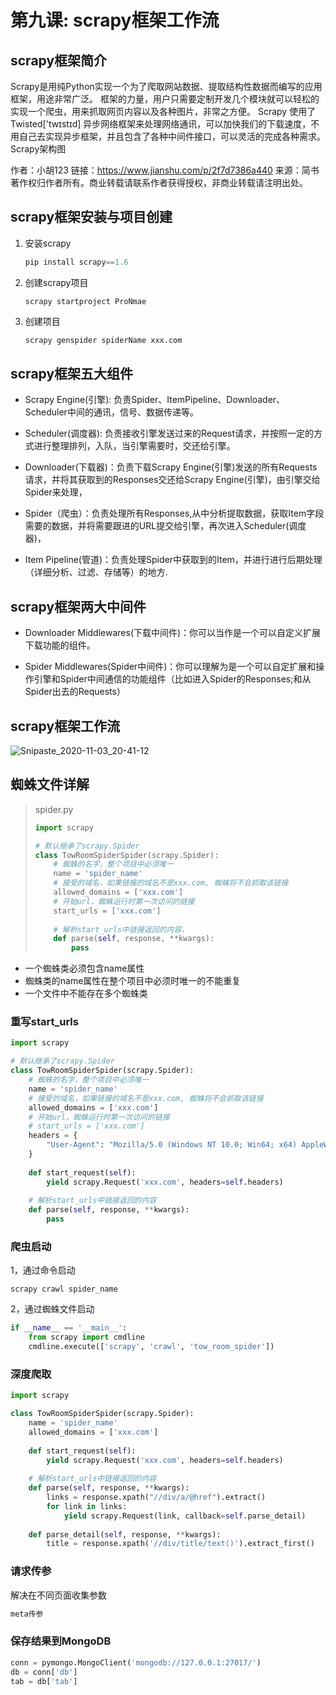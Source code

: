 # 第九课: scrapy框架工作流

## scrapy框架简介

​	Scrapy是用纯Python实现一个为了爬取网站数据、提取结构性数据而编写的应用框架，用途非常广泛。
 框架的力量，用户只需要定制开发几个模块就可以轻松的实现一个爬虫，用来抓取网页内容以及各种图片，非常之方便。
 Scrapy 使用了 Twisted['twɪstɪd] 异步网络框架来处理网络通讯，可以加快我们的下载速度，不用自己去实现异步框架，并且包含了各种中间件接口，可以灵活的完成各种需求。
 Scrapy架构图



作者：小胡123
链接：https://www.jianshu.com/p/2f7d7386a440
来源：简书
著作权归作者所有。商业转载请联系作者获得授权，非商业转载请注明出处。

## scrapy框架安装与项目创建

1. 安装scrapy

   ```python
   pip install scrapy==1.6
   ```

2. 创建scrapy项目

   ```shell
   scrapy startproject ProNmae
   ```

3. 创建项目

   ```python
   scrapy genspider spiderName xxx.com
   ```

## scrapy框架五大组件

- Scrapy Engine(引擎): 负责Spider、ItemPipeline、Downloader、Scheduler中间的通讯，信号、数据传递等。

- Scheduler(调度器): 负责接收引擎发送过来的Request请求，并按照一定的方式进行整理排列，入队，当引擎需要时，交还给引擎。

- Downloader(下载器)：负责下载Scrapy Engine(引擎)发送的所有Requests请求，并将其获取到的Responses交还给Scrapy Engine(引擎)，由引擎交给Spider来处理，

- Spider（爬虫）：负责处理所有Responses,从中分析提取数据，获取Item字段需要的数据，并将需要跟进的URL提交给引擎，再次进入Scheduler(调度器)，

- Item Pipeline(管道)：负责处理Spider中获取到的Item，并进行进行后期处理（详细分析、过滤、存储等）的地方.

## scrapy框架两大中间件

- Downloader Middlewares(下载中间件)：你可以当作是一个可以自定义扩展下载功能的组件。

- Spider Middlewares(Spider中间件)：你可以理解为是一个可以自定扩展和操作引擎和Spider中间通信的功能组件（比如进入Spider的Responses;和从Spider出去的Requests）

## scrapy框架工作流

![Snipaste_2020-11-03_20-41-12](C:\Users\lopo\Desktop\Snipaste_2020-11-03_20-41-12.png)



## 蜘蛛文件详解

> spider.py
>
> ```python
> import scrapy
> 
> # 默认继承了scrapy.Spider
> class TowRoomSpiderSpider(scrapy.Spider):
>     # 蜘蛛的名字，整个项目中必须唯一
>     name = 'spider_name'
>     # 接受的域名，如果链接的域名不是xxx.com, 蜘蛛将不会抓取该链接
>     allowed_domains = ['xxx.com']
>     # 开始url，蜘蛛运行时第一次访问的链接
>     start_urls = ['xxx.com']
> 	
>     # 解析start_urls中链接返回的内容，
>     def parse(self, response, **kwargs):
>         pass
> ```

- 一个蜘蛛类必须包含name属性
- 蜘蛛类的name属性在整个项目中必须时唯一的不能重复
- 一个文件中不能存在多个蜘蛛类

### 重写start_urls

```python
import scrapy

# 默认继承了scrapy.Spider
class TowRoomSpiderSpider(scrapy.Spider):
    # 蜘蛛的名字，整个项目中必须唯一
    name = 'spider_name'
    # 接受的域名，如果链接的域名不是xxx.com, 蜘蛛将不会抓取该链接
    allowed_domains = ['xxx.com']
    # 开始url，蜘蛛运行时第一次访问的链接
    # start_urls = ['xxx.com']
    headers = {
        "User-Agent": "Mozilla/5.0 (Windows NT 10.0; Win64; x64) AppleWebKit/537.36 (KHTML, like Gecko) Chrome/86.0.4240.111 Safari/537.36"
    }
    
    def start_request(self):
        yield scrapy.Request('xxx.com', headers=self.headers)
	
    # 解析start_urls中链接返回的内容
    def parse(self, response, **kwargs):
        pass
```

### 爬虫启动

1，通过命令启动

```shell
scrapy crawl spider_name
```

2，通过蜘蛛文件启动

```python
if __name__ == '__main__':
    from scrapy import cmdline
    cmdline.execute(['scrapy', 'crawl', 'tow_room_spider'])
```

### 深度爬取

```python
import scrapy

class TowRoomSpiderSpider(scrapy.Spider):
    name = 'spider_name'
    allowed_domains = ['xxx.com']
    
    def start_request(self):
        yield scrapy.Request('xxx.com', headers=self.headers)
	
    # 解析start_urls中链接返回的内容
    def parse(self, response, **kwargs):
        links = response.xpath("//div/a/@href").extract()
        for link in links:
			yield scrapy.Request(link, callback=self.parse_detail)
            
    def parse_detail(self, response, **kwargs):
        title = response.xpath('//div/title/text()').extract_first()
```

### 请求传参

解决在不同页面收集参数

```python
meta传参
```

### 保存结果到MongoDB

```python
conn = pymongo.MongoClient('mongodb://127.0.0.1:27017/')
db = conn['db']
tab = db['tab']
```

